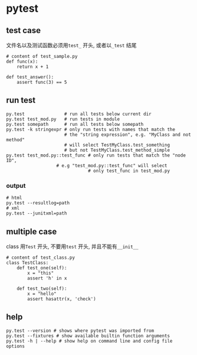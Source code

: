 # pytest

## test case
文件名以及测试函数必须用`test_` 开头, 或者以`_test` 结尾

    # content of test_sample.py
    def func(x):
        return x + 1

    def test_answer():
        assert func(3) == 5

## run test

    py.test               # run all tests below current dir
    py.test test_mod.py   # run tests in module
    py.test somepath      # run all tests below somepath
    py.test -k stringexpr # only run tests with names that match the
                          # the "string expression", e.g. "MyClass and not method"
                          # will select TestMyClass.test_something
                          # but not TestMyClass.test_method_simple
    py.test test_mod.py::test_func # only run tests that match the "node ID",
                       # e.g "test_mod.py::test_func" will select
                                   # only test_func in test_mod.py

### output

    # html
    py.test --resultlog=path
    # xml
    py.test --junitxml=path

## multiple case
class 用`Test` 开头, 不要用`test` 开头, 并且不能有`__init__`

    # content of test_class.py
    class TestClass:
        def test_one(self):
            x = "this"
            assert 'h' in x

        def test_two(self):
            x = "hello"
            assert hasattr(x, 'check')


## help
```
py.test --version # shows where pytest was imported from
py.test --fixtures # show available builtin function arguments
py.test -h | --help # show help on command line and config file options
```

